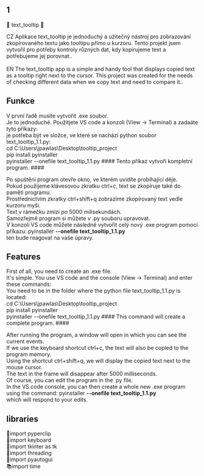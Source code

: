 ## 1 ##
📂 text_tooltip 📂

CZ Aplikace text_tooltip je jednoduchý a užitečný nástroj pro zobrazování zkopírovaného textu jako tooltipu přímo u kurzoru. Tento projekt jsem vytvořil pro potřeby kontroly různých dat, kdy kopírujeme text a potřebujeme jej porovnat.. <br><br>
EN The text_tooltip app is a simple and handy tool that displays copied text as a tooltip right next to the cursor. This project was created for the needs of checking different data when we copy text and need to compare it..

## Funkce ##
V první řadě musíte vytvořit .exe soubor. <br>
Je to jednoduché. Použitjete VS code a konzoli (View -> Terminal) a zadaáte tyto příkazy:<br>
je potřeba být ve složce, ve které se nachází python soubor text_tooltip_1.1.py:<br>
cd C:\Users\jpawlas\Desktop\tooltip_project<br>
pip install pyinstaller<br>
pyinstaller --onefile text_tooltip_1.1.py #### Tento příkaz vytvoří kompletní program. #### <br>

Po spuštění program otevře okno, ve kterém uvidíte probíhající děje.<br> 
Pokud použijeme klávesovou zkratku ctrl+c, text se zkopíruje také do paměti programu.<br>
Prostřednictvím zkratky ctrl+shift+q zobrazíme zkopírovaný text vedle kurzoru myši. <br>
Text v rámečku zmizí po 5000 milisekundách.<br>
Samozřejmě program si můžete v .py souboru upravovat. <br>
V konzoli VS code můžete následně vytvořit celý nový .exe program pomocí příkazu: pyinstaller **--onefile text_tooltip_1.1.py**<br>
ten bude reagovat na vaše úpravy. <br>

## Features ##
First of all, you need to create an .exe file.<br>
It's simple. You use VS code and the console (View -> Terminal) and enter these commands:<br>
You need to be in the folder where the python file text_tooltip_1.1.py is located:<br>
cd C:\Users\jpawlas\Desktop\tooltip_project<br>
pip install pyinstaller<br>
pyinstaller --onefile text_tooltip_1.1.py #### This command will create a complete program. ####<br>

After running the program, a window will open in which you can see the current events.<br>
If we use the keyboard shortcut ctrl+c, the text will also be copied to the program memory.<br>
Using the shortcut ctrl+shift+q, we will display the copied text next to the mouse cursor.<br>
The text in the frame will disappear after 5000 milliseconds.<br>
Of course, you can edit the program in the .py file.<br>
In the VS code console, you can then create a whole new .exe program using the command: pyinstaller **--onefile text_tooltip_1.1.py**<br>
which will respond to your edits.<br>

## libraries ##
📗import pyperclip <br>
📘import keyboard<br>
📙import tkinter as tk<br>
📔import threading<br>
📖import pyautogui<br>
📚import time <br>
